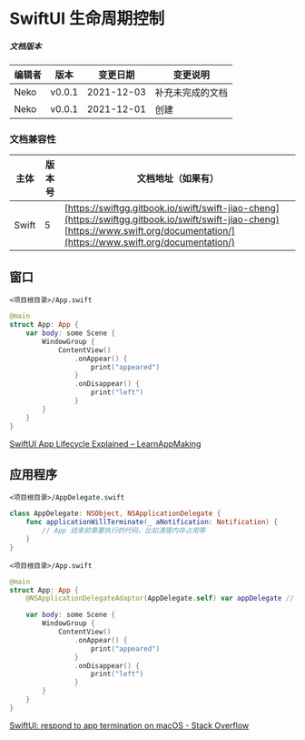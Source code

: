 # SwiftUI 生命周期控制

##### 文档版本

| 编辑者 | 版本 | 变更日期 | 变更说明 |
| ----- | --- | ------- | ------- |
| Neko | v0.0.1 | 2021-12-03 | 补充未完成的文档 |
| Neko | v0.0.1 | 2021-12-01 | 创建 |

### 文档兼容性

| 主体 | 版本号 | 文档地址（如果有） |
| -- | -- | -- |
| Swift | 5 | [https://swiftgg.gitbook.io/swift/swift-jiao-cheng](https://swiftgg.gitbook.io/swift/swift-jiao-cheng) [https://www.swift.org/documentation/](https://www.swift.org/documentation/) |

## 窗口

`<项目根目录>/App.swift`

```swift
@main
struct App: App {
    var body: some Scene {
        WindowGroup {
            ContentView()
                .onAppear() {
                    print("appeared")
                }
                .onDisappear() {
                    print("left")
                }
        }
    }
}
```

[SwiftUI App Lifecycle Explained – LearnAppMaking](https://learnappmaking.com/swiftui-app-lifecycle-how-to/)

## 应用程序

`<项目根目录>/AppDelegate.swift`

```swift
class AppDelegate: NSObject, NSApplicationDelegate {
    func applicationWillTerminate(_ aNotification: Notification) {
        // App 结束前需要执行的代码，比如清理内存占用等
    }
}
```

`<项目根目录>/App.swift`

```swift
@main
struct App: App {
    @NSApplicationDelegateAdaptor(AppDelegate.self) var appDelegate // 添加此行

    var body: some Scene {
        WindowGroup {
            ContentView()
                .onAppear() {
                    print("appeared")
                }
                .onDisappear() {
                    print("left")
                }
        }
    }
}
```

[SwiftUI: respond to app termination on macOS - Stack Overflow](https://stackoverflow.com/questions/64940411/swiftui-respond-to-app-termination-on-macos)
